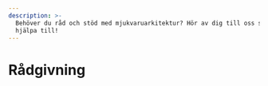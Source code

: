 ```yaml
---
description: >-
  Behöver du råd och stöd med mjukvaruarkitektur? Hör av dig till oss så kan vi
  hjälpa till!
---
```


# Rådgivning

